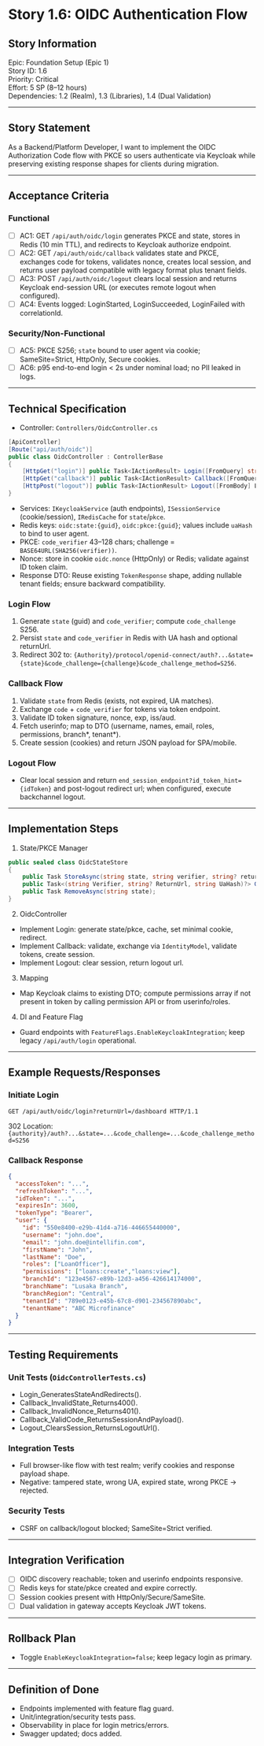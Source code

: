 # Story 1.6: OIDC Authentication Flow

## Story Information
Epic: Foundation Setup (Epic 1)  
Story ID: 1.6  
Priority: Critical  
Effort: 5 SP (8–12 hours)  
Dependencies: 1.2 (Realm), 1.3 (Libraries), 1.4 (Dual Validation)

---

## Story Statement
As a Backend/Platform Developer, I want to implement the OIDC Authorization Code flow with PKCE so users authenticate via Keycloak while preserving existing response shapes for clients during migration.

---

## Acceptance Criteria

### Functional
- [ ] AC1: GET `/api/auth/oidc/login` generates PKCE and state, stores in Redis (10 min TTL), and redirects to Keycloak authorize endpoint.
- [ ] AC2: GET `/api/auth/oidc/callback` validates state and PKCE, exchanges code for tokens, validates nonce, creates local session, and returns user payload compatible with legacy format plus tenant fields.
- [ ] AC3: POST `/api/auth/oidc/logout` clears local session and returns Keycloak end-session URL (or executes remote logout when configured).
- [ ] AC4: Events logged: LoginStarted, LoginSucceeded, LoginFailed with correlationId.

### Security/Non-Functional
- [ ] AC5: PKCE S256; `state` bound to user agent via cookie; SameSite=Strict, HttpOnly, Secure cookies.
- [ ] AC6: p95 end-to-end login < 2s under nominal load; no PII leaked in logs.

---

## Technical Specification

- Controller: `Controllers/OidcController.cs`
```csharp path=null start=null
[ApiController]
[Route("api/auth/oidc")]
public class OidcController : ControllerBase
{
    [HttpGet("login")] public Task<IActionResult> Login([FromQuery] string? returnUrl);
    [HttpGet("callback")] public Task<IActionResult> Callback([FromQuery] string code, [FromQuery] string state);
    [HttpPost("logout")] public Task<IActionResult> Logout([FromBody] LogoutRequest req);
}
```
- Services: `IKeycloakService` (auth endpoints), `ISessionService` (cookie/session), `IRedisCache` for `state`/`pkce`.
- Redis keys: `oidc:state:{guid}`, `oidc:pkce:{guid}`; values include `uaHash` to bind to user agent.
- PKCE: `code_verifier` 43–128 chars; challenge = `BASE64URL(SHA256(verifier))`.
- Nonce: store in cookie `oidc.nonce` (HttpOnly) or Redis; validate against ID token claim.
- Response DTO: Reuse existing `TokenResponse` shape, adding nullable tenant fields; ensure backward compatibility.

### Login Flow
1. Generate `state` (guid) and `code_verifier`; compute `code_challenge` S256.  
2. Persist `state` and `code_verifier` in Redis with UA hash and optional returnUrl.  
3. Redirect 302 to: `{Authority}/protocol/openid-connect/auth?...&state={state}&code_challenge={challenge}&code_challenge_method=S256`.

### Callback Flow
1. Validate `state` from Redis (exists, not expired, UA matches).  
2. Exchange `code` + `code_verifier` for tokens via token endpoint.  
3. Validate ID token signature, nonce, exp, iss/aud.  
4. Fetch userinfo; map to DTO (username, names, email, roles, permissions, branch*, tenant*).  
5. Create session (cookies) and return JSON payload for SPA/mobile.

### Logout Flow
- Clear local session and return `end_session_endpoint?id_token_hint={idToken}` and post-logout redirect url; when configured, execute backchannel logout.

---

## Implementation Steps

1) State/PKCE Manager
```csharp path=null start=null
public sealed class OidcStateStore
{
    public Task StoreAsync(string state, string verifier, string? returnUrl, string uaHash);
    public Task<(string Verifier, string? ReturnUrl, string UaHash)?> GetAsync(string state);
    public Task RemoveAsync(string state);
}
```

2) OidcController
- Implement Login: generate state/pkce, cache, set minimal cookie, redirect.
- Implement Callback: validate, exchange via `IdentityModel`, validate tokens, create session.
- Implement Logout: clear session, return logout url.

3) Mapping
- Map Keycloak claims to existing DTO; compute permissions array if not present in token by calling permission API or from userinfo/roles.

4) DI and Feature Flag
- Guard endpoints with `FeatureFlags.EnableKeycloakIntegration`; keep legacy `/api/auth/login` operational.

---

## Example Requests/Responses

### Initiate Login
```http path=null start=null
GET /api/auth/oidc/login?returnUrl=/dashboard HTTP/1.1
```
302 Location: `{authority}/auth?...&state=...&code_challenge=...&code_challenge_method=S256`

### Callback Response
```json path=null start=null
{
  "accessToken": "...",
  "refreshToken": "...",
  "idToken": "...",
  "expiresIn": 3600,
  "tokenType": "Bearer",
  "user": {
    "id": "550e8400-e29b-41d4-a716-446655440000",
    "username": "john.doe",
    "email": "john.doe@intellifin.com",
    "firstName": "John",
    "lastName": "Doe",
    "roles": ["LoanOfficer"],
    "permissions": ["loans:create","loans:view"],
    "branchId": "123e4567-e89b-12d3-a456-426614174000",
    "branchName": "Lusaka Branch",
    "branchRegion": "Central",
    "tenantId": "789e0123-e45b-67c8-d901-234567890abc",
    "tenantName": "ABC Microfinance"
  }
}
```

---

## Testing Requirements

### Unit Tests (`OidcControllerTests.cs`)
- Login_GeneratesStateAndRedirects().
- Callback_InvalidState_Returns400().
- Callback_InvalidNonce_Returns401().
- Callback_ValidCode_ReturnsSessionAndPayload().
- Logout_ClearsSession_ReturnsLogoutUrl().

### Integration Tests
- Full browser-like flow with test realm; verify cookies and response payload shape.
- Negative: tampered state, wrong UA, expired state, wrong PKCE -> rejected.

### Security Tests
- CSRF on callback/logout blocked; SameSite=Strict verified.

---

## Integration Verification
- [ ] OIDC discovery reachable; token and userinfo endpoints responsive.  
- [ ] Redis keys for state/pkce created and expire correctly.  
- [ ] Session cookies present with HttpOnly/Secure/SameSite.  
- [ ] Dual validation in gateway accepts Keycloak JWT tokens.  

---

## Rollback Plan
- Toggle `EnableKeycloakIntegration=false`; keep legacy login as primary.

---

## Definition of Done
- Endpoints implemented with feature flag guard.  
- Unit/integration/security tests pass.  
- Observability in place for login metrics/errors.  
- Swagger updated; docs added.
